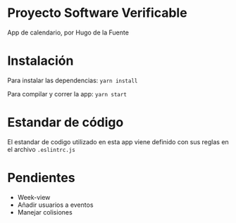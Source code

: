 # Proyecto Software Verificable

App de calendario, por Hugo de la Fuente

# Instalación
Para instalar las dependencias:
`yarn install`

Para compilar y correr la app:
`yarn start`
# Estandar de código
El estandar de codigo utilizado en esta app viene definido con sus reglas en el archivo `.eslintrc.js` 

# Pendientes
* Week-view
* Añadir usuarios a eventos
* Manejar colisiones
